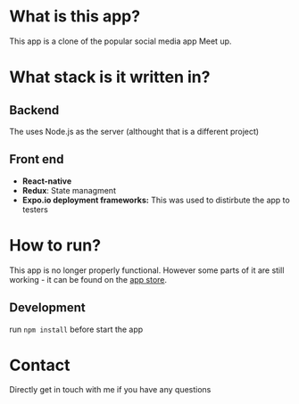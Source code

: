 # What is this app?

This app is a clone of the popular social media app Meet up.

# What stack is it written in?

## Backend
The uses Node.js as the server (althought that is a different project) 


## Front end
- **React-native**
- **Redux**: State managment
- **Expo.io deployment frameworks:** This was used to distirbute the app to testers

# How to run?
This app is no longer properly functional. However some parts of it are still working - it can be found on the [app store](https://itunes.apple.com/US/app/id1332449364?mt=8). 

## Development 
run `npm install` before start the app 

# Contact

Directly get in touch with me if you have any questions


